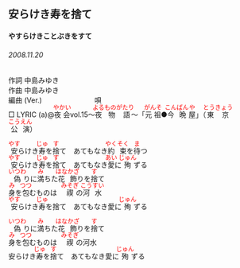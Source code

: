 <style type="text/css">
	ruby{
	    ruby-position: over;
	}
	ruby > rt{font-size: 12px;color:red;}
	p{font:16px;font-size: '楷体'}
</style>
## 安らけき寿を捨て
#### やすらけきことぶきをすて
###### 2008.11.20


作詞     中島みゆき　　　　　   
作曲      中島みゆき  　　　   
編曲 (Ver.) 　　　　　　　
唄     　     
□ LYRIC (a)@<ruby><rb>夜会</rb><rp>(</rp><rt>やかい</rt><rp>)</rp></ruby>vol.15～<ruby><rb>夜</rb><rp>(</rp><rt>よる</rt><rp>)</rp></ruby><ruby><rb>物語</rb><rp>(</rp><rt>ものがたり</rt><rp>)</rp></ruby>～「<ruby><rb>元祖</rb><rp>(</rp><rt>がんそ</rt><rp>)</rp></ruby>●<ruby><rb>今晩</rb><rp>(</rp><rt>こんばん</rt><rp>)</rp></ruby><ruby><rb>屋</rb><rp>(</rp><rt>や</rt><rp>)</rp></ruby>」（<ruby><rb>東京</rb><rp>(</rp><rt>とうきょう</rt><rp>)</rp></ruby><ruby><rb>公演</rb><rp>(</rp><rt>こうえん</rt><rp>)</rp></ruby>）   
   
<ruby><rb>安</rb><rp>(</rp><rt>やす</rt><rp>)</rp></ruby>らけき<ruby><rb>寿</rb><rp>(</rp><rt>じゅ</rt><rp>)</rp></ruby>を<ruby><rb>捨</rb><rp>(</rp><rt>す</rt><rp>)</rp></ruby>て　あてもなき<ruby><rb>約束</rb><rp>(</rp><rt>やくそく</rt><rp>)</rp></ruby>を<ruby><rb>待</rb><rp>(</rp><rt>ま</rt><rp>)</rp></ruby>つ   
<ruby><rb>安</rb><rp>(</rp><rt>やす</rt><rp>)</rp></ruby>らけき<ruby><rb>寿</rb><rp>(</rp><rt>じゅ</rt><rp>)</rp></ruby>を<ruby><rb>捨</rb><rp>(</rp><rt>す</rt><rp>)</rp></ruby>て　あてもなき<ruby><rb>愛</rb><rp>(</rp><rt>あい</rt><rp>)</rp></ruby>に<ruby><rb>殉</rb><rp>(</rp><rt>じゅん</rt><rp>)</rp></ruby>ずる   
<ruby><rb>偽</rb><rp>(</rp><rt>いつわ</rt><rp>)</rp></ruby>りに<ruby><rb>満</rb><rp>(</rp><rt>み</rt><rp>)</rp></ruby>ちた<ruby><rb>花飾</rb><rp>(</rp><rt>はなかざ</rt><rp>)</rp></ruby>りを<ruby><rb>捨</rb><rp>(</rp><rt>す</rt><rp>)</rp></ruby>て   
<ruby><rb>身</rb><rp>(</rp><rt>み</rt><rp>)</rp></ruby>を<ruby><rb>包</rb><rp>(</rp><rt>つつ</rt><rp>)</rp></ruby>むものは　<ruby><rb>禊</rb><rp>(</rp><rt>みそぎ</rt><rp>)</rp></ruby>の<ruby><rb>河水</rb><rp>(</rp><rt>こうすい</rt><rp>)</rp></ruby>   
<ruby><rb>安</rb><rp>(</rp><rt>やす</rt><rp>)</rp></ruby>らけき<ruby><rb>寿</rb><rp>(</rp><rt>じゅ</rt><rp>)</rp></ruby>を捨て　あてもなき愛に<ruby><rb>殉</rb><rp>(</rp><rt>じゅん</rt><rp>)</rp></ruby>ずる   
   
<ruby><rb>偽</rb><rp>(</rp><rt>いつわ</rt><rp>)</rp></ruby>りに<ruby><rb>満</rb><rp>(</rp><rt>み</rt><rp>)</rp></ruby>ちた<ruby><rb>花飾</rb><rp>(</rp><rt>はなかざ</rt><rp>)</rp></ruby>りを<ruby><rb>捨</rb><rp>(</rp><rt>す</rt><rp>)</rp></ruby>て   
<ruby><rb>身</rb><rp>(</rp><rt>み</rt><rp>)</rp></ruby>を<ruby><rb>包</rb><rp>(</rp><rt>つつ</rt><rp>)</rp></ruby>むものは　<ruby><rb>禊</rb><rp>(</rp><rt>みそぎ</rt><rp>)</rp></ruby>の河水   
安らけき<ruby><rb>寿</rb><rp>(</rp><rt>じゅ</rt><rp>)</rp></ruby>を<ruby><rb>捨</rb><rp>(</rp><rt>す</rt><rp>)</rp></ruby>て　あてもなき愛に<ruby><rb>殉</rb><rp>(</rp><rt>じゅん</rt><rp>)</rp></ruby>ずる   